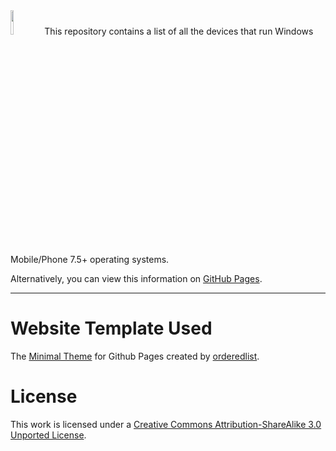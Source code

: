 <img src=https://user-images.githubusercontent.com/95459053/199389046-2e2ab9bf-fbe7-4caa-b5bb-f4e4e7e56f05.png width=10%>
This repository contains a list of all the devices that run Windows Mobile/Phone 7.5+ operating systems.

Alternatively, you can view this information on [GitHub Pages](https://filipecollura.github.io/List-of-Devices-WP/).

-----

# Website Template Used
The [Minimal Theme](https://github.com/orderedlist/minimal) for Github Pages created by [orderedlist](https://github.com/orderedlist).

# License
This work is licensed under a [Creative Commons Attribution-ShareAlike 3.0 Unported License](https://creativecommons.org/licenses/by-sa/3.0/).
